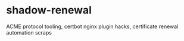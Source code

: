 # shadow-renewal
ACME protocol tooling, certbot nginx plugin hacks, certificate renewal automation scraps

